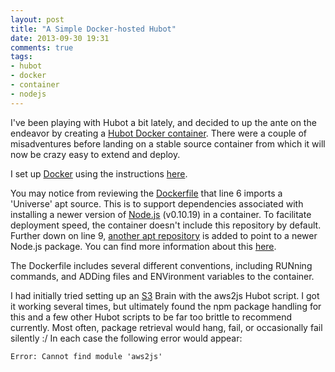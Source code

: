 ```yaml
---
layout: post
title: "A Simple Docker-hosted Hubot"
date: 2013-09-30 19:31
comments: true
tags: 
- hubot
- docker
- container
- nodejs
---
```

I've been playing with Hubot a bit lately, and decided to up the ante on the endeavor by creating a [Hubot Docker container](https://github.com/nhoag/doc-bot). There were a couple of misadventures before landing on a stable source container from which it will now be crazy easy to extend and deploy.

I set up [Docker](http://www.docker.io/) using the instructions [here](http://docs.docker.io/en/latest/installation/vagrant/).

You may notice from reviewing the [Dockerfile](https://github.com/nhoag/doc-bot/blob/master/Dockerfile) that line 6 imports a 'Universe' apt source. This is to support dependencies associated with installing a newer version of [Node.js](http://nodejs.org/) (v0.10.19) in a container. To facilitate deployment speed, the container doesn't include this repository by default. Further down on line 9, [another apt repository](https://launchpad.net/~chris-lea/+archive/node.js/) is added to point to a newer Node.js package. You can find more information about this [here](https://github.com/joyent/node/wiki/Installing-Node.js-via-package-manager#ubuntu-mint-elementary-os).

The Dockerfile includes several different conventions, including RUNning commands, and ADDing files and ENVironment variables to the container.

I had initially tried setting up an [S3](http://aws.amazon.com/s3/) Brain with the aws2js Hubot script. I got it working several times, but ultimately found the npm package handling for this and a few other Hubot scripts to be far too brittle to recommend currently. Most often, package retrieval would hang, fail, or occasionally fail silently :/ In each case the following error would appear:

```
Error: Cannot find module 'aws2js'
```

